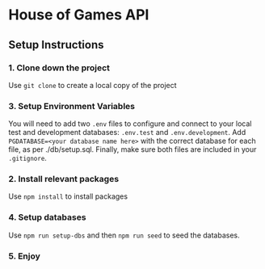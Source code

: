 # House of Games API

## Setup Instructions

### 1. Clone down the project
Use ```git clone``` to create a local copy of the project
### 3. Setup Environment Variables
You will need to add two ```.env``` files to configure and connect to your local test and development databases: ```.env.test``` and ```.env.development```. Add ```PGDATABASE=<your database name here>``` with the correct database for each file, as per ./db/setup.sql. Finally, make sure both files are included in your ```.gitignore```.
### 2. Install relevant packages
Use ```npm install``` to install packages
### 4. Setup databases
Use ```npm run setup-dbs``` and then ```npm run seed``` to seed the databases.
### 5. Enjoy
